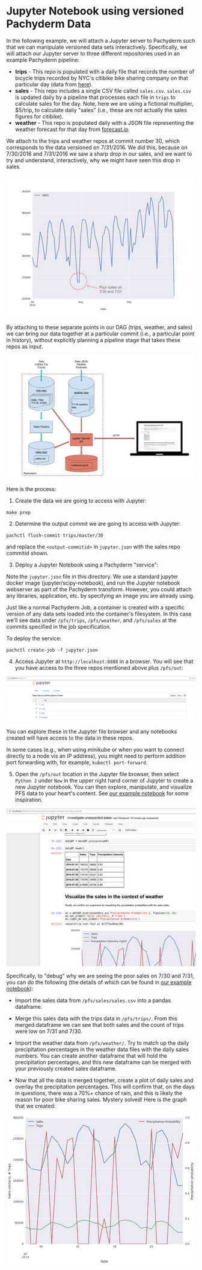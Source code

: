 # Jupyter Notebook using versioned Pachyderm Data

In the following example, we will attach a Jupyter server to Pachyderm such that we can manipulate versioned data sets interactively.  Specifically, we will attach our Jupyter server to three different repositories used in an example Pachyderm pipeline:

- **trips** - This repo is populated with a daily file that records the number of bicycle trips recorded by NYC's citibike bike sharing company on that particular day (data from [here](https://www.citibikenyc.com/system-data)).
- **sales** - This repo includes a single CSV file called `sales.csv`.  `sales.csv` is updated daily by a pipeline that processes each file in `trips` to calculate sales for the day.  Note, here we are using a fictional multiplier, $5/trip, to calculate daily "sales" (i.e., these are not actually the sales figures for citibike).
- **weather** - This repo is populated daily with a JSON file representing the weather forecast for that day from [forecast.io](https://darksky.net/forecast/40.7127,-74.0059/us12/en).

We attach to the trips and weather repos at commit number 30, which corresponds to the data versioned on 7/31/2016. We did this, because on 7/30/2016 and 7/31/2016 we saw a sharp drop in our sales, and we want to try and understand, interactively, why we might have seen this drop in sales.

![alt tag](sales.png)

By attaching to these separate points in our DAG (trips, weather, and sales) we can bring our data together at a particular commit (i.e., a particular point in history), without explicitly planning a pipeline stage that takes these repos as input.

![alt tag](jupyter_service.png)

Here is the process:

1) Create the data we are going to access with Jupyter:

```
make prep
```

2) Determine the output commit we are going to access with Jupyter:

```
pachctl flush-commit trips/master/30
```

and replace the `<output-commitid>` in `jupyter.json` with the sales repo commitid shown. 

3) Deploy a Jupyter Notebook using a Pachyderm "service":

Note the `jupyter.json` file in this directory. We use a standard jupyter docker image (jupyter/scipy-notebook), and run the Jupyter notebook webserver as part of the Pachyderm transform. However, you could attach any libraries, application, etc. by specifying an image you are already using.

Just like a normal Pachyderm Job, a container is created with a specific version of any data sets loaded into the container's filesystem.  In this case we'll see data under `/pfs/trips`, `/pfs/weather`, and `/pfs/sales` at the commits specified in the job specification.

To deploy the service:

```
pachctl create-job -f jupyter.json
```

4) Access Jupyter at `http://localhost:8888` in a browser.  You will see that you have access to the three repos mentioned above plus `/pfs/out`:

![alt tag](jupyter1.png)

You can explore these in the Jupyter file browser and any notebooks created will have access to the data in these repos.

In some cases (e.g., when using minikube or when you want to connect directly to a node vis an IP address), you might need to perform addition port forwarding with, for example, `kubectl port-forward`.

5) Open the `/pfs/out` location in the Jupyter file browser, then select `Python 2` under `New` in the upper right hand corner of Jupyter to create a new Jupyter notebook.  You can then explore, manipulate, and visualize PFS data to your heart's content.  See [our example notebook](investigate-unexpected-sales.ipynb) for some inspiration.  

![alt tag](jupyter2.png)

Specifically, to "debug" why we are seeing the poor sales on 7/30 and 7/31, you can do the following (the details of which can be found in [our example notebook](investigate-unexpected-sales.ipynb)):

- Import the sales data from `/pfs/sales/sales.csv` into a pandas dataframe.

- Merge this sales data with the trips data in `/pfs/trips/`.  From this merged dataframe we can see that both sales and the count of trips were low on 7/31 and 7/30.

- Import the weather data from `/pfs/weather/`.  Try to match up the daily precipitation percentages in the weather data files with the daily sales numbers.  You can create another dataframe that will hold the precipitation percentages, and this new dataframe can be merged with your previously created sales dataframe.

- Now that all the data is merged together, create a plot of daily sales and overlay the precipitation percentages.  This will confirm that, on the days in questions, there was a 70%+ chance of rain, and this is likely the reason for poor bike sharing sales.  Mystery solved!  Here is the graph that we created:

![alt tag](final_graph.png)
